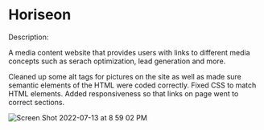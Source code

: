 # Horiseon
Description:

A media content website that provides users with links to different media concepts such as serach optimization, lead generation and more.

Cleaned up some alt tags for pictures on the site as well as made sure semantic elements of the HTML were coded correctly. Fixed CSS to match HTML elements. Added responsiveness so that links on page went to correct sections.




![Screen Shot 2022-07-13 at 8 59 02 PM](https://user-images.githubusercontent.com/104938407/178862436-2dbabef7-8ebf-4150-9fe5-8ff2fdc26af3.png)
